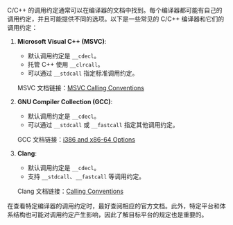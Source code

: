 C/C++ 的调用约定通常可以在编译器的文档中找到。每个编译器都可能有自己的调用约定，并且可能提供不同的选项。以下是一些常见的 C/C++ 编译器和它们的调用约定：

1. **Microsoft Visual C++ (MSVC)**:
    
    - 默认调用约定是 `__cdecl`。
    - 托管 C++ 使用 `__clrcall`。
    - 可以通过 `__stdcall` 指定标准调用约定。
    
    MSVC 文档链接：[MSVC Calling Conventions](https://docs.microsoft.com/en-us/cpp/cpp/calling-conventions?view=msvc-160)
    
2. **GNU Compiler Collection (GCC)**:
    
    - 默认调用约定是 `__cdecl`。
    - 可以通过 `__stdcall` 或 `__fastcall` 指定其他调用约定。
    
    GCC 文档链接：[i386 and x86-64 Options](https://gcc.gnu.org/onlinedocs/gcc/x86-Options.html)
    
3. **Clang**:
    
    - 默认调用约定是 `__cdecl`。
    - 支持 `__stdcall`、`__fastcall` 等调用约定。
    
    Clang 文档链接：[Calling Conventions](https://clang.llvm.org/docs/LanguageExtensions.html#calling-conventions)
    

在查看特定编译器的调用约定时，最好查阅相应的官方文档。此外，特定平台和体系结构也可能对调用约定产生影响，因此了解目标平台的规定也是重要的。
